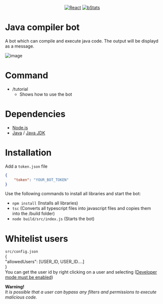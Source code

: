 <p align="center">
<a href=""><img src="https://img.shields.io/badge/Typescript-20232A?style=for-the-badge&logo=typescript&logoColor=61DAFB" alt="React"></a>
<a href=""><img src="https://img.shields.io/badge/Node.js-20232A?style=for-the-badge&logo=node.js&logoColor=61DAFB" alt="bStats"></a>
</p>

# Java compiler bot
A bot which can compile and execute java code.
The output will be displayd as a message.

![image](https://github.com/MaximFiedler/code-compile-bot/assets/114857048/f19fddb5-d1c8-403a-b607-f3b272b3ecbe)


# Command
- /tutorial
	- Shows how to use the bot

# Dependencies
- [Node.js](https://nodejs.org/en/download)
- [Java](https://www.java.com/en/download/) / [Java JDK](https://www.oracle.com/java/technologies/downloads/)

# Installation
Add a `token.json` file
```json
{
	"token": "YOUR_BOT_TOKEN"
}
```
Use the following commands to install all libraries and start the bot:
- `npm install` (Installs all libraries)
- `tsc` (Converts all typescript files into javascript files and copies them into the /build folder)
- `node build/src/index.js` (Starts the bot)

# Whitelist users
`src/config.json`<br>
{<br>
	"allowedUsers": [USER_ID, USER_ID....]<br>
}<br>
You can get the user id by right clicking on a user and selecting ([Developer mode must be enabled](https://beebom.com/how-enable-disable-developer-mode-discord/))

**Warning!**<br>
_It is possible that a user can bypass any filters and permissions to execute malicious code._

